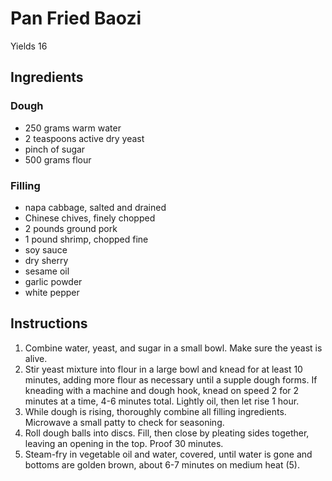 # Pan Fried Baozi

Yields 16

## Ingredients

### Dough

- 250 grams warm water
- 2 teaspoons active dry yeast
- pinch of sugar
- 500 grams flour

### Filling

- napa cabbage, salted and drained
- Chinese chives, finely chopped
- 2 pounds ground pork
- 1 pound shrimp, chopped fine
- soy sauce
- dry sherry
- sesame oil
- garlic powder
- white pepper

## Instructions

1. Combine water, yeast, and sugar in a small bowl. Make sure the yeast is alive.
2. Stir yeast mixture into flour in a large bowl and knead for at least 10 minutes, adding more flour as necessary until a supple dough forms. If kneading with a machine and dough hook, knead on speed 2 for 2 minutes at a time, 4-6 minutes total. Lightly oil, then let rise 1 hour.
3. While dough is rising, thoroughly combine all filling ingredients. Microwave a small patty to check for seasoning.
4. Roll dough balls into discs. Fill, then close by pleating sides together, leaving an opening in the top. Proof 30 minutes.
5. Steam-fry in vegetable oil and water, covered, until water is gone and bottoms are golden brown, about 6-7 minutes on medium heat (5).
